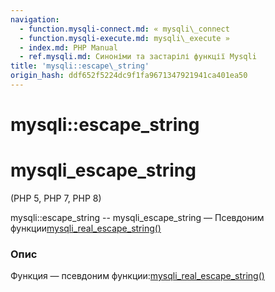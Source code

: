 ```yaml
---
navigation:
  - function.mysqli-connect.md: « mysqli\_connect
  - function.mysqli-execute.md: mysqli\_execute »
  - index.md: PHP Manual
  - ref.mysqli.md: Синоніми та застарілі функції Mysqli
title: 'mysqli::escape\_string'
origin_hash: ddf652f5224dc9f1fa9671347921941ca401ea50
---
```

# mysqli::escape\_string

# mysqli\_escape\_string

(PHP 5, PHP 7, PHP 8)

mysqli::escape\_string -- mysqli\_escape\_string — Псевдоним функции[mysqli\_real\_escape\_string()](mysqli.real-escape-string.md)

### Опис

Функция — псевдоним функции:[mysqli\_real\_escape\_string()](mysqli.real-escape-string.md)
